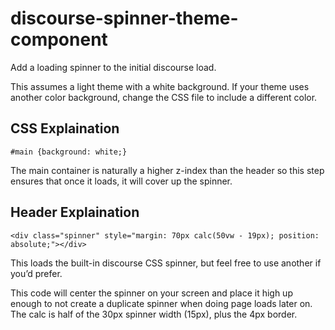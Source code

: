 # discourse-spinner-theme-component
Add a loading spinner to the initial discourse load.

This assumes a light theme with a white background.  If your theme uses another color background, change the CSS file to include a different color.

## CSS Explaination

`#main {background: white;}`

The main container is naturally a higher z-index than the header so this step ensures that once it loads, it will cover up the spinner.

## Header Explaination

`<div class="spinner" style="margin: 70px calc(50vw - 19px); position: absolute;"></div>`

This loads the built-in discourse CSS spinner, but feel free to use another if you’d prefer.

This code will center the spinner on your screen and place it high up enough to not create a duplicate spinner when doing page loads later on. The calc is half of the 30px spinner width (15px), plus the 4px border.
